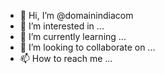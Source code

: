 - 👋 Hi, I’m @domainindiacom
- 👀 I’m interested in ...
- 🌱 I’m currently learning ...
- 💞️ I’m looking to collaborate on ...
- 📫 How to reach me ...

<!---
domainindiacom/domainindiacom is a ✨ special ✨ repository because its `README.md` (this file) appears on your GitHub profile.
You can click the Preview link to take a look at your changes.
--->

